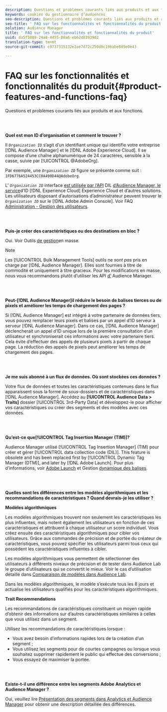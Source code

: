 ```yaml
---
description: Questions et problèmes courants liés aux produits et aux fonctions.
keywords: cookies du gestionnaire d’audiences
seo-description: Questions et problèmes courants liés aux produits et aux fonctions.
seo-title: ' FAQ sur les fonctionnalités et fonctionnalités du produit'
solution: Audience Manager
title: ' FAQ sur les fonctionnalités et fonctionnalités du produit'
uuid: da5f5089-24a8-4455-88a6-eb62d83939d2
translation-type: tm+mt
source-git-commit: c9737315132e2ae7d72c250d8c196abe8d9e0e43

---
```



#  FAQ sur les fonctionnalités et fonctionnalités du produit{#product-features-and-functions-faq}

Questions et problèmes courants liés aux produits et aux fonctions.

<br> 

<!-- 

faq_features_functions.xml

 -->

**Quel est mon ID d’organisation et comment le trouver ?**

Il *`Organization ID`* s’agit d’un identifiant unique qui identifie votre entreprise [!DNL Audience Manager] et le [!DNL Adobe Experience Cloud]. Il se compose d’une chaîne alphanumérique de 24 caractères, sensible à la casse, suivie par [!UICONTROL @AdobeOrg].

Par exemple, une *`Organization ID`* figure se présente comme suit : `1FD6776A524453CC0A490D44@AdobeOrg`.

L’ *`Organization ID`* interface [est utilisée par l’API](../dil/dil-overview.md) DIL [d’Audience Manager, le service](https://marketing.adobe.com/resources/help/en_US/mcvid/)d’ID [!DNL Experience Cloud] Experience Cloud et d’autres solutions. Les utilisateurs disposant d’autorisations d’administrateur peuvent trouver le *`Organization ID`* sur le [!DNL Adobe Admin Console]. Voir FAQ [Administration - Gestion des utilisateurs](https://marketing.adobe.com/resources/help/en_US/mcloud/admin_getting_started.html).

<br> 

**Puis-je créer des caractéristiques ou des destinations en bloc ?**

Oui. Voir Outils [de gestion](../reference/bulk-management-tools/bulk-management-intro.md)en masse.

>[!NOTE]
>
>Les [!UICONTROL Bulk Management Tools] outils ne *sont pas* pris en charge par [!DNL Audience Manager]. Elles sont fournies à titre de commodité et uniquement à titre gracieux. Pour les modifications en masse, nous vous recommandons plutôt d’utiliser les API [d’](../api/api.md) Audience Manager.

<br> 

**Peut-[!DNL Audience Manager]il réduire le besoin de balises tierces ou de pixels et améliorer les temps de chargement des pages ?**

Si [!DNL Audience Manager] est intégré à votre partenaire de données tiers, vous pouvez remplacer leurs pixels et balises par un appel d’ID serveur à serveur [!DNL Audience Manager]. Dans ce cas, [!DNL Audience Manager] déclencherait un appel d’ID unique lors de la première consultation d’un utilisateur et synchroniserait ces informations avec votre partenaire tiers. Cela évite d’effectuer des appels de plusieurs pixels à partir de chaque page. La réduction des appels de pixels peut améliorer les temps de chargement des pages.

<br> 

**Je me suis abonné à un flux de données. Où sont stockées ces données ?**

Votre flux de données et toutes les caractéristiques contenues dans le flux apparaissent sous la forme de sous-dossiers et de caractéristiques dans [!DNL Audience Manager]. Accédez au **[!UICONTROL Audience Data > Traits]** dossier [!UICONTROL 3rd-Party Data] et développez-le pour afficher vos caractéristiques ou créer des segments et des modèles avec ces données.

<br> 

**Qu’est-ce que[!UICONTROL Tag Insertion Manager (TIM)]?**

Audience Manager utilisé [!UICONTROL Tag Insertion Manager] (TIM) pour créer et gérer [!UICONTROL data collection code (DIL)]. This feature is obsolete and has been replaced first by [!UICONTROL Dynamic Tag Manager (DTM)], and later by [!DNL Adobe Launch]. Pour plus d’informations, voir [Adobe Launch](https://docs.adobelaunch.com/) et Gestion [dynamique des balises](https://marketing.adobe.com/resources/help/en_US/dtm/).

<br> 

**Quelles sont les différences entre les modèles algorithmiques et les recommandations de caractéristiques ? Quand devrais-je les utiliser ?**

**Modèles algorithmiques**

Les modèles algorithmiques trouvent non seulement les caractéristiques les plus influentes, mais notent également les utilisateurs en fonction de ces caractéristiques et attribuent à chaque utilisateur un score individuel. Vous créez ensuite des caractéristiques algorithmiques pour cibler vos utilisateurs. Grâce aux commandes de précision et de portée du créateur de caractéristiques, vous pouvez spécifier les utilisateurs parmi tous ceux qui possèdent les caractéristiques influentes à cibler.

Les modèles algorithmiques vous permettent de sélectionner des utilisateurs à différents niveaux de précision et de tester dans Audience Lab le groupe d’utilisateurs qui se convertit le mieux. Voir le cas d’utilisation détaillé dans [Comparaison de modèles dans Audience Lab](../features/audience-lab/audience-lab-use-cases.md#compare-models).

Dans les modèles algorithmiques, le modèle s’exécute tous les 8 jours et actualise les utilisateurs qualifiés pour les caractéristiques algorithmiques.

**Trait Recommendations**

Les recommandations de caractéristiques constituent un moyen rapide d’obtenir des informations sur d’autres caractéristiques similaires à celles que vous utilisez dans un segment.

Utilisez les recommandations de caractéristiques lorsque :

* Vous avez besoin d’informations rapides lors de la création d’un segment ;
* Vous utilisez les segments pour de courtes campagnes ou lorsque vous souhaitez supprimer rapidement le public qui effectue des conversions ;
* Vous essayez de maximiser la portée.

<br> 

**Existe-t-il une différence entre les segments Adobe Analytics et Audience Manager ?**

Oui, veuillez lire [Présentation des segments dans Analytics et Audience Manager](https://marketing.adobe.com/resources/help/en_US/analytics/audiences/aam-analytics-segments.html) pour obtenir une description détaillée des différences.
